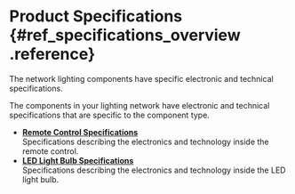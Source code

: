 # Product Specifications {#ref_specifications_overview .reference}

The network lighting components have specific electronic and technical specifications.

The components in your lighting network have electronic and technical specifications that are specific to the component type.

-   **[Remote Control Specifications](ref_specifications_remote_control.md)**  
Specifications describing the electronics and technology inside the remote control.
-   **[LED Light Bulb Specifications](ref_specifications_led_bulb.md)**  
Specifications describing the electronics and technology inside the LED light bulb.

